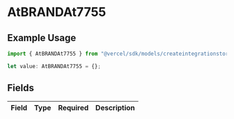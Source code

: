 # AtBRANDAt7755

## Example Usage

```typescript
import { AtBRANDAt7755 } from "@vercel/sdk/models/createintegrationstoredirectop.js";

let value: AtBRANDAt7755 = {};
```

## Fields

| Field       | Type        | Required    | Description |
| ----------- | ----------- | ----------- | ----------- |